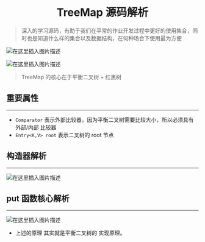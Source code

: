 <div align = "center"><h1>TreeMap 源码解析</h1></div>

> 深入的学习源码，有助于我们在平常的作业开发过程中更好的使用集合，同时也是知道什么样的集合以及数据结构，在何种场合下使用最为方便

![在这里插入图片描述](https://img-blog.csdnimg.cn/9f8442c00bd940b6b169431478fe14d7.png#pic_center)

![在这里插入图片描述](https://img-blog.csdnimg.cn/8fec8cccbca648688732c94e2246da43.png#pic_center)

> TreeMap 的核心在于平衡二叉树 + 红黑树

## 重要属性

<hr />

- `Comparator` 表示外部比较器，因为平衡二叉树需要比较大小，所以必须具有外部/内部 比较器
- `Entry<K,V> root` 表示二叉树的 root 节点

## 构造器解析

<hr />

![在这里插入图片描述](https://img-blog.csdnimg.cn/2790a10793c74e7ba934011fc7bda4e1.png#pic_center)

## put 函数核心解析

<hr />

![在这里插入图片描述](https://img-blog.csdnimg.cn/ee0a9beed1474bf6b56cc5c84d01dd11.png#pic_center)

- 上述的原理 其实就是平衡二叉树的 实现原理。
